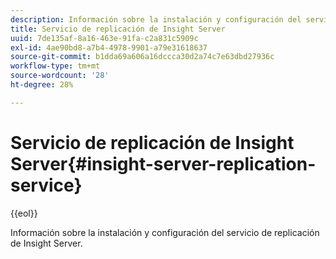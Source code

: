 ```yaml
---
description: Información sobre la instalación y configuración del servicio de replicación de Insight Server.
title: Servicio de replicación de Insight Server
uuid: 7de135af-8a16-463e-91fa-c2a831c5909c
exl-id: 4ae90bd8-a7b4-4978-9901-a79e31618637
source-git-commit: b1dda69a606a16dccca30d2a74c7e63dbd27936c
workflow-type: tm+mt
source-wordcount: '28'
ht-degree: 28%

---
```


# Servicio de replicación de Insight Server{#insight-server-replication-service}

{{eol}}

Información sobre la instalación y configuración del servicio de replicación de Insight Server.
